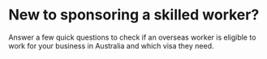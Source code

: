 # New to sponsoring a skilled worker?

Answer a few quick questions to check if an overseas worker is eligible to work for your business in Australia and which visa they need.
